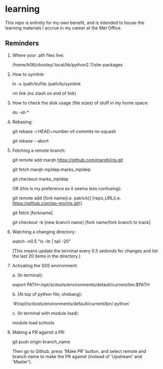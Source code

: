 # learning

This repo is entirely for my own benefit, and is intended to house the learning materials I accrue in my career at the Met Office.


## Reminders

1. Where your .pth files live:

    /home/h06/cbosley/.local/lib/python2.7/site-packages
    
2. How to symlink:

    ln -s /path/to/file /path/to/symlink
    
    rm link (no slash on end of link)
    
3. How to check the disk usage (file sizes) of stuff in my home space:

    du -sh *
    
4. Rebasing:

    git rebase -i HEAD~number-of-commits-to-squash

    git rebase --abort
    
5. Fetching a remote branch:

    git remote add marqh https://github.com/marqh/iris.git
    
    git fetch marqh mpldep:marks_mpldep
    
    git checkout marks_mpldep
    
    OR (this is my preference as it seems less confusing):
    
    git remote add [fork name(i.e. patrick)] [repo_URL(i.e. https://github.com/pp-mo/iris.git)]
    
    git fetch [forkname]
    
    git checkout -b [new branch name] [fork name/fork branch to track]
    
6. Watching a changing directory:

    watch -n0.5 "ls -ltr | tail -20"
    
    (This means update the terminal every 0.5 sedonds for changes and list the last 20 items in the directory.)
    
7. Activating the SSS environment:

    a. (In terminal):
    
    export PATH=/opt/scitools/environments/default/current/bin:$PATH
    
    b. (At top of python file; shebang):
    
    '#!/opt/scitools/environments/default/current/bin/ python'
    
    c. (In terminal with module load):
    
    module load scitools
    
8. Making a PR against a PR:

    git push origin branch_name
    
    Then go to Github, press 'Make PR' button, and select remote and branch name to make the PR against (instead of 'Upstream' and 'Master').
    
    
